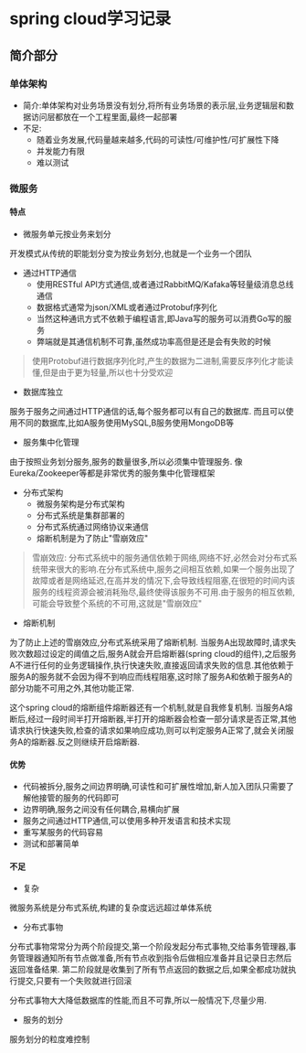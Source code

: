 # spring cloud学习记录

## 简介部分

### 单体架构

- 简介:单体架构对业务场景没有划分,将所有业务场景的表示层,业务逻辑层和数据访问层都放在一个工程里面,最终一起部署
- 不足:
  - 随着业务发展,代码量越来越多,代码的可读性/可维护性/可扩展性下降
  - 并发能力有限
  - 难以测试


### 微服务

#### 特点

- 微服务单元按业务来划分

开发模式从传统的职能划分变为按业务划分,也就是一个业务一个团队

- 通过HTTP通信
  - 使用RESTful API方式通信,或者通过RabbitMQ/Kafaka等轻量级消息总线通信
  - 数据格式通常为json/XML或者通过Protobuf序列化
  - 当然这种通讯方式不依赖于编程语言,即Java写的服务可以消费Go写的服务
  - 弊端就是其通信机制不可靠,虽然成功率高但是还是会有失败的时候

> 使用Protobuf进行数据序列化时,产生的数据为二进制,需要反序列化才能读懂,但是由于更为轻量,所以也十分受欢迎

- 数据库独立

服务于服务之间通过HTTP通信的话,每个服务都可以有自己的数据库. 而且可以使用不同的数据库,比如A服务使用MySQL,B服务使用MongoDB等

- 服务集中化管理

由于按照业务划分服务,服务的数量很多,所以必须集中管理服务. 像Eureka/Zookeeper等都是非常优秀的服务集中化管理框架

- 分布式架构
  - 微服务架构是分布式架构
  - 分布式系统是集群部署的
  - 分布式系统通过网络协议来通信
  - 熔断机制是为了防止"雪崩效应"

> 雪崩效应: 分布式系统中的服务通信依赖于网络,网络不好,必然会对分布式系统带来很大的影响.在分布式系统中,服务之间相互依赖,如果一个服务出现了故障或者是网络延迟,在高并发的情况下,会导致线程阻塞,在很短的时间内该服务的线程资源会被消耗殆尽,最终使得该服务不可用.由于服务的相互依赖,可能会导致整个系统的不可用,这就是"雪崩效应"

- 熔断机制

为了防止上述的雪崩效应,分布式系统采用了熔断机制. 当服务A出现故障时,请求失败次数超过设定的阈值之后,服务A就会开启熔断器(spring cloud的组件),之后服务A不进行任何的业务逻辑操作,执行快速失败,直接返回请求失败的信息.其他依赖于服务A的服务就不会因为得不到响应而线程阻塞,这时除了服务A和依赖于服务A的部分功能不可用之外,其他功能正常.

这个spring cloud的熔断组件熔断器还有一个机制,就是自我修复机制. 当服务A熔断后,经过一段时间半打开熔断器,半打开的熔断器会检查一部分请求是否正常,其他请求执行快速失败,检查的请求如果响应成功,则可以判定服务A正常了,就会关闭服务A的熔断器.反之则继续开启熔断器.

#### 优势

- 代码被拆分,服务之间边界明确,可读性和可扩展性增加,新人加入团队只需要了解他接管的服务的代码即可
- 边界明确,服务之间没有任何耦合,易横向扩展
- 服务之间通过HTTP通信,可以使用多种开发语言和技术实现
- 重写某服务的代码容易
- 测试和部署简单

#### 不足

- 复杂

微服务系统是分布式系统,构建的复杂度远远超过单体系统

- 分布式事物

分布式事物常常分为两个阶段提交,第一个阶段发起分布式事物,交给事务管理器,事务管理器通知所有节点做准备,所有节点收到指令后做相应准备并且记录日志然后返回准备结果. 第二阶段就是收集到了所有节点返回的数据之后,如果全都成功就执行提交,只要有一个失败就进行回滚

分布式事物大大降低数据库的性能,而且不可靠,所以一般情况下,尽量少用.

- 服务的划分

服务划分的粒度难控制







